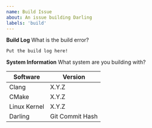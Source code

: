 ```yaml
---
name: Build Issue
about: An issue building Darling
labels: 'build'
---
```


**Build Log**
What is the build error?
```
Put the build log here!
```

**System Information**
What system are you building with?

| Software | Version |
| --- | --- |
| Clang | X.Y.Z |
| CMake | X.Y.Z |
| Linux Kernel | X.Y.Z |
| Darling | Git Commit Hash |
